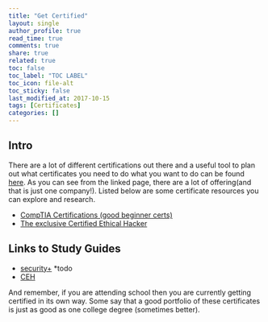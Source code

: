 ```yaml
---
title: "Get Certified"
layout: single
author_profile: true
read_time: true
comments: true
share: true
related: true
toc: false
toc_label: "TOC LABEL"
toc_icon: file-alt
toc_sticky: false
last_modified_at: 2017-10-15
tags: [Certificates]
categories: []
---
```


## Intro

There are a lot of different certifications out there and a useful tool to plan out what certificates you need to do what you want to do can be found [here](https://certification.comptia.org/docs/default-source/downloadablefiles/it-certification-roadmap.pdf). As you can see from the linked page, there are a lot of offering(and that is just one company!). Listed below are some certificate resources you can explore and research.

* [CompTIA Certifications (good beginner certs)](https://www.comptia.org)
* [The exclusive Certified Ethical Hacker](https://www.eccouncil.org/programs/certified-ethical-hacker-ceh/)

## Links to Study Guides

* [security+](./study_securityplus.md) *todo
* [CEH](https://github.com/DATDA/main/wiki/Certified-Ethical-Hacker-Topics)

And remember, if you are attending school then you are currently getting certified in its own way. Some say that a good portfolio of these certificates is just as good as one college degree (sometimes better). 